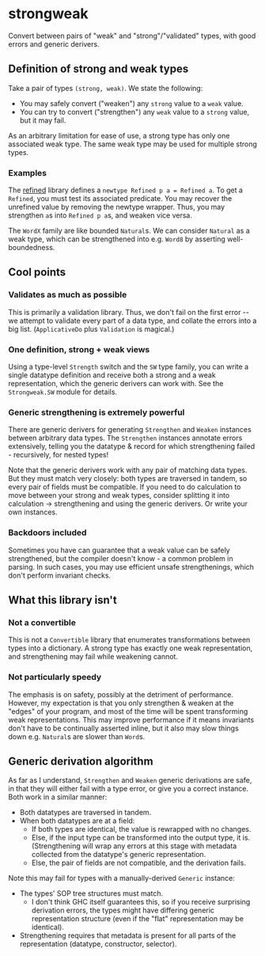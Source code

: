 [lib-refined-hackage]: https://hackage.haskell.org/package/refined

# strongweak
Convert between pairs of "weak" and "strong"/"validated" types, with good
errors and generic derivers.

## Definition of strong and weak types
Take a pair of types `(strong, weak)`. We state the following:

  * You may safely convert ("weaken") any `strong` value to a `weak` value.
  * You can try to convert ("strengthen") any `weak` value to a `strong` value,
    but it may fail.

As an arbitrary limitation for ease of use, a strong type has only one
associated weak type. The same weak type may be used for multiple strong types.

### Examples
The [refined][lib-refined-hackage] library defines a `newtype Refined p a =
Refined a`. To get a `Refined`, you must test its associated predicate. You may
recover the unrefined value by removing the newtype wrapper. Thus, you may
strengthen `a`s into `Refined p a`s, and weaken vice versa.

The `WordX` family are like bounded `Natural`s. We can consider `Natural` as a
weak type, which can be strengthened into e.g. `Word8` by asserting
well-boundedness.

## Cool points
### Validates as much as possible
This is primarily a validation library. Thus, we don't fail on the first error
-- we attempt to validate every part of a data type, and collate the errors into
a big list. (`ApplicativeDo` plus `Validation` is magical.)

### One definition, strong + weak views
Using a type-level `Strength` switch and the `SW` type family, you can write a
single datatype definition and receive both a strong and a weak representation,
which the generic derivers can work with. See the `Strongweak.SW` module for
details.

### Generic strengthening is extremely powerful
There are generic derivers for generating `Strengthen` and `Weaken` instances
between arbitrary data types. The `Strengthen` instances annotate errors
extensively, telling you the datatype & record for which strengthening failed -
recursively, for nested types!

Note that the generic derivers work with any pair of matching data types. But
they must match very closely: both types are traversed in tandem, so every pair
of fields must be compatible. If you need to do calculation to move between your
strong and weak types, consider splitting it into calculation -> strengthening
and using the generic derivers. Or write your own instances.

### Backdoors included
Sometimes you have can guarantee that a weak value can be safely strengthened,
but the compiler doesn't know - a common problem in parsing. In such cases, you
may use efficient unsafe strengthenings, which don't perform invariant checks.

## What this library isn't
### Not a convertible
This is not a `Convertible` library that enumerates transformations between
types into a dictionary. A strong type has exactly one weak representation, and
strengthening may fail while weakening cannot.

### Not particularly speedy
The emphasis is on safety, possibly at the detriment of performance. However, my
expectation is that you only strengthen & weaken at the "edges" of your program,
and most of the time will be spent transforming weak representations. This may
improve performance if it means invariants don't have to be continually asserted
inline, but it also may slow things down e.g. `Natural`s are slower than
`Word`s.

## Generic derivation algorithm
As far as I understand, `Strengthen` and `Weaken` generic derivations are safe,
in that they will either fail with a type error, or give you a correct instance.
Both work in a similar manner:

  * Both datatypes are traversed in tandem.
  * When both datatypes are at a field:
    * If both types are identical, the value is rewrapped with no changes.
    * Else, if the input type can be transformed into the output type, it is.
      (Strengthening will wrap any errors at this stage with metadata collected
      from the datatype's generic representation.
    * Else, the pair of fields are not compatible, and the derivation fails.

Note this may fail for types with a manually-derived `Generic` instance:

  * The types' SOP tree structures must match.
    * I don't think GHC itself guarantees this, so if you receive surprising
      derivation errors, the types might have differing generic representation
      structure (even if the "flat" representation may be identical).
  * Strengthening requires that metadata is present for all parts of the
    representation (datatype, constructor, selector).
